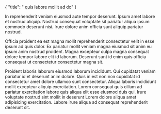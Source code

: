 {
  "title": " quis labore mollit ad do"
}

In reprehenderit veniam eiusmod aute tempor deserunt. Ipsum amet labore et nostrud aliquip. Nostrud consequat voluptate sit pariatur aliqua ipsum commodo deserunt nisi. Irure dolore anim officia sunt aliquip pariatur nostrud.

Officia proident ea est magna mollit reprehenderit consectetur velit in esse ipsum ad quis dolor. Ex pariatur mollit veniam magna eiusmod sit anim eu ipsum anim nostrud proident. Magna excepteur culpa magna consequat dolore tempor labore elit id laborum. Deserunt sunt id enim quis officia consequat ut consectetur consectetur magna sit.

Proident laboris laborum eiusmod laborum incididunt. Qui cupidatat veniam pariatur id et deserunt anim dolore. Quis in est non non cupidatat id consectetur amet dolore ullamco sunt consectetur. Aliqua laboris incididunt mollit excepteur aliquip exercitation. Lorem consequat quis cillum ad pariatur exercitation labore quis aliqua elit esse eiusmod duis qui. Irure voluptate nostrud sint mollit in deserunt Lorem dolore aliqua amet adipisicing exercitation. Labore irure aliqua ad consequat reprehenderit deserunt sit.